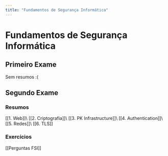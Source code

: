 ```yaml
---
title: "Fundamentos de Segurança Informática"
---
```


# Fundamentos de Segurança Informática
## Primeiro Exame
Sem resumos :(

## Segundo Exame
### Resumos
[[1. Web]]\\
[[2. Criptografia]]\\
[[3. PK Infrastructure]]\\
[[4. Authentication]]\\
[[5. Redes]]\\
[[6. TLS]]

### Exercícios
[[Perguntas FSI]]